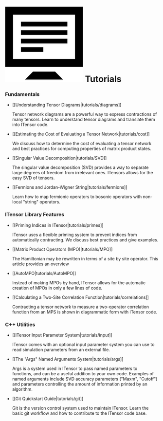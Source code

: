 
# <img src="docs/tutorials/icon.png" class="largeicon"> Tutorials


### Fundamentals

* [[Understanding Tensor Diagrams|tutorials/diagrams]]

  Tensor network diagrams are a powerful way to express 
  contractions of many tensors.
  Learn to understand tensor diagrams and translate them 
  into ITensor code.

* [[Estimating the Cost of Evaluating a Tensor Network|tutorials/cost]]

  We discuss how to determine the cost of evaluating a tensor network and best practices for 
  computing properties of matrix product states.

* [[Singular Value Decomposition|tutorials/SVD]]
  
  The singular value decomposition (SVD) provides a way to separate large degrees 
  of freedom from irrelevant ones.  ITensors allows for the easy SVD of tensors.

* [[Fermions and Jordan-Wigner String|tutorials/fermions]]

  Learn how to map fermionic operators to bosonic operators with non-local "string" operators.


### ITensor Library Features

* [[Priming Indices in ITensor|tutorials/primes]]

  ITensor uses a flexible priming system to prevent indices from automatically 
  contracting.  We discuss best practices and give examples.

<!-- Commented out for the time being
* [[The Matrix Product State (MPS)|tutorials/MPS]]

  ITensor includes a full-featured matrix product state class that can be used
  with or without quantum number conservation.
  -->

* [[Matrix Product Operators (MPO)|tutorials/MPO]]

  The Hamiltonian may be rewritten in terms of a site by site operator.  This 
  article provides an overview

* [[AutoMPO|tutorials/AutoMPO]]

  Instead of making MPOs by hand, ITensor allows for the automatic creation of MPOs in only a few lines of code.


* [[Calculating a Two-Site Correlation Function|tutorials/correlations]]

  Contracting a tensor network to measure a two-operator correlation
  function from an MPS is shown in diagrammatic form with ITensor code.

### C++ Utilities

* [[ITensor Input Parameter System|tutorials/input]]

  ITensor comes with an optional input parameter system you can
  use to read simulation parameters from an external file.

* [[The "Args" Named Arguments System|tutorials/args]]

  Args is a system used in ITensor to pass named parameters to functions,
  and can be a useful addition to your own code.
  Examples of named arguments include SVD accuracy parameters ("Maxm", "Cutoff")
  and parameters controlling the amount of information printed by an algorithm. 

* [[Git Quickstart Guide|tutorials/git]]

  Git is the version control system used to maintain ITensor.
  Learn the basic git workflow and how to contribute to the ITensor code base.


<br/>
